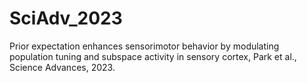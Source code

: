 # SciAdv_2023
Prior expectation enhances sensorimotor behavior by modulating population tuning and subspace activity in sensory cortex, Park et al., Science Advances, 2023.
